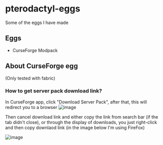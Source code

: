 # pterodactyl-eggs
Some of the eggs I have made

## Eggs
- CurseForge Modpack

## About CurseForge egg
(Only tested with fabric)
### How to get server pack download link?
In CurseForge app, click "Download Server Pack", after that, this will redirect you to a browser
![image](https://github.com/ItsTauTvyDas/pterodactyl-eggs/assets/31439275/77521d54-ae04-486e-bf04-8320ce2502d7)

Then cancel download link and either copy the link from search bar (if the tab didn't close), or through the display of downloads, you just right-click and then copy downlaod link (in the image below I'm using FireFox)

![image](https://github.com/ItsTauTvyDas/pterodactyl-eggs/assets/31439275/a0dec596-e77c-45e3-bb94-012de849925c)
